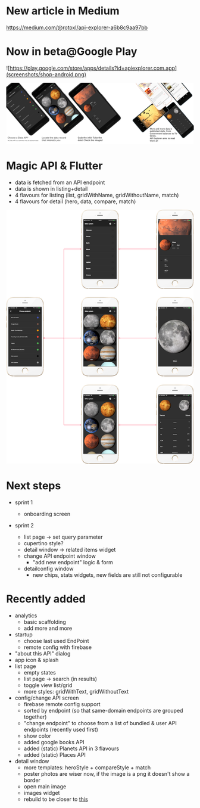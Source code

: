 # New article in Medium

https://medium.com/@rotoxl/api-explorer-a6b8c9aa97bb

# Now in beta@Google Play 

![https://play.google.com/store/apps/details?id=apiexplorer.com.app](screenshots/shop-android.png) 

![](screenshots/diapo-all.png)


# Magic API &amp; Flutter

* data is fetched from an API endpoint
* data is shown in listing+detail
* 4 flavours for listing (list, gridWithName, gridWithoutName, match)
* 4 flavours for detail (hero, data, compare, match)

![Structure](screenshots/composition.png)

# Next steps
* sprint 1
	* onboarding screen

* sprint 2 
	* list page -> set query parameter
	* cupertino style?
	* detail window -> related items widget
	* change API endpoint window
		* "add new endpoint" logic & form
	* detailconfig window
		* new chips, stats widgets, new fields are still not configurable

# Recently added
* analytics
	* basic scaffolding
	* add more and more
* startup
	* choose last used EndPoint
	* remote config with firebase
* "about this API" dialog
* app icon & splash
* list page
	* empty states
	* list page -> search (in results)
	* toggle view list/grid
	* more styles: gridWithText, gridWithoutText
* config/change API screen
	* firebase remote config support
	* sorted by endpoint (so that same-domain endpoints are grouped together)
	* "change endpoint" to choose from a list of bundled & user API endpoints (recently used first)
	* show color
	* added google books API
	* added (static) Planets API in 3 flavours
	* added (static) Places API
* detail window
	* more templates: heroStyle + compareStyle + match
	* poster photos are wiser now, if the image is a png it doesn't show a border
	* open main image
	* images widget
	* rebuild to be closer to [this](https://d33wubrfki0l68.cloudfront.net/4ac7d7e147f5505b66e74ce6698193a58f796776/67682/images/from-wireframes-to-flutter-movie-details-page/movie_details_ui_result.png)



